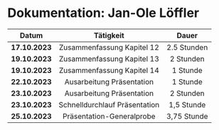 # Dokumentation: Jan-Ole Löffler

| Datum          |           Tätigkeit           | Dauer       |
|:--------------:|:-----------------------------:|:-----------:|
| **17.10.2023** |  Zusammenfassung Kapitel 12   | 2.5 Stunden | 
| **19.10.2023** |  Zusammenfassung Kapitel 13   | 2 Stunden   | 
| **19.10.2023** |  Zusammenfassung Kapitel 14   | 1 Stunde    | 
| **22.10.2023** |   Ausarbeitung Präsentation   | 1 Stunde    |
| **23.10.2023** |   Ausarbeitung Präsentation   | 2 Stunden   |
| **23.10.2023** | Schnelldurchlauf Präsentation | 1,5 Stunde  | 
| **25.10.2023** |   Präsentation-Generalprobe   | 3,75 Stunde | 

